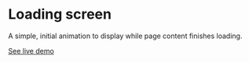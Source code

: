 # Loading screen

A simple, initial animation to display while page content finishes loading.

[See live demo](http://ui.maurojflores.com/components/loading-screen)